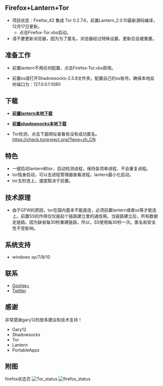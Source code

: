 Firefox+Lantern+Tor
-------------------
* 项目状态：Firefox_42 集成 Tor 0.2.7.6，前置Lantern_2.0.10最新源码编译，12月17日更新。
   - 点击Firefox-Tor.vbs启动。
* 请不要更新浏览器，因为为了匿名，浏览器经过特殊设置，更新后会被重置。

准备工作
-------------
*  前置lantern不用任何配置，点击Firefox-Tor.vbs即用。

*  前置ss请打开Shadowsocks-2.5.8文件夹，配置自己的ss账号。确保本地监听端口为：127.0.0.1:1080

下载
-----
* [**前置lantern本地下载**](https://github.com/yeahwu/firefox-tor/archive/master.zip)

  
* [**前置shadowsocks本地下载**](https://github.com/yeahwu/firefox-tor/archive/Firefox41.0.2%E9%9B%86%E6%88%90Tor,%E5%89%8D%E7%BD%AEShadowsocks.zip)

* Tor检测，点击下面网址查看有没有成功匿名。https://check.torproject.org/?lang=zh_CN

特色
----
* 一键启动lantern和tor，启动检测进程，保持各项单进程，不会重复进程。
* tor隐身启动，可以去进程管理器查看进程。lantern最小化启动。
* tor五秒连上，速度取决于前置。

技术原理
------
* 由于GFW的原因，tor在国内基本不能直连，必须前置lantern或者ss等才能连上。前置SS的作用仅仅是起个链路建立里的通信用。当链路建立后，所有数据走链路。因为缺省每30秒重建链路，所以，SS使用每30秒一次。匿名和安全性不受影响。

系统支持
------
*  windows xp/7/8/10
 
联系
------
* [Goolge+](https://plus.google.com/communities/101215702940766881013)
* [Twitter](https://twitter.com/yeahwu404)

感谢
------
非常感谢gary12的居多建议和技术支持！
* Gary12
* Shadowsocks
* Tor
* Lantern
* PortableApps

附图
------
firefox状态页
![Tor_status](https://raw.githubusercontent.com/yeahwu/wu/master/tor.JPG)
![firefox_status](https://github.com/yeahwu/wu/blob/master/firefox8.JPG?raw=true)

